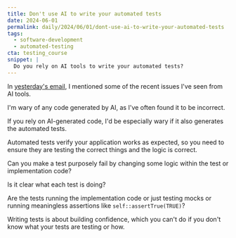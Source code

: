 ```yaml
---
title: Don't use AI to write your automated tests
date: 2024-06-01
permalink: daily/2024/06/01/dont-use-ai-to-write-your-automated-tests
tags:
  - software-development
  - automated-testing
cta: testing_course
snippet: |
  Do you rely on AI tools to write your automated tests?
---
```


In [yesterday's email][0], I mentioned some of the recent issues I've seen from AI tools.

I'm wary of any code generated by AI, as I've often found it to be incorrect.

If you rely on AI-generated code, I'd be especially wary if it also generates the automated tests.

Automated tests verify your application works as expected, so you need to ensure they are testing the correct things and the logic is correct.

Can you make a test purposely fail by changing some logic within the test or implementation code?

Is it clear what each test is doing?

Are the tests running the implementation code or just testing mocks or running meaningless assertions like `self::assertTrue(TRUE)`?

Writing tests is about building confidence, which you can't do if you don't know what your tests are testing or how.

[0]: {{site.url}}/daily/2024/05/31/putting-glue-on-pizza
